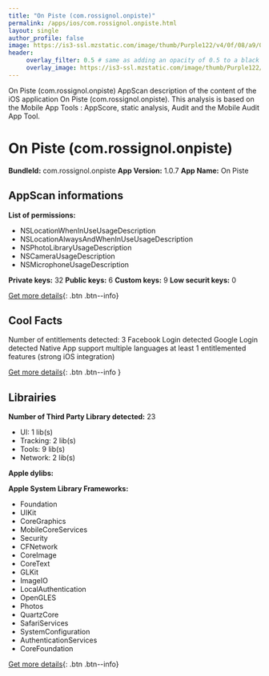 ```yaml
---
title: "On Piste (com.rossignol.onpiste)"
permalink: /apps/ios/com.rossignol.onpiste.html
layout: single
author_profile: false
image: https://is3-ssl.mzstatic.com/image/thumb/Purple122/v4/0f/08/a9/0f08a921-2242-c828-388d-0963020d514b/AppIcon-0-0-1x_U007emarketing-0-0-0-7-0-0-sRGB-0-0-0-GLES2_U002c0-512MB-85-220-0-0.png/512x512bb.jpg
header: 
     overlay_filter: 0.5 # same as adding an opacity of 0.5 to a black background
     overlay_image: https://is3-ssl.mzstatic.com/image/thumb/Purple122/v4/0f/08/a9/0f08a921-2242-c828-388d-0963020d514b/AppIcon-0-0-1x_U007emarketing-0-0-0-7-0-0-sRGB-0-0-0-GLES2_U002c0-512MB-85-220-0-0.png/512x512bb.jpg
---
```

On Piste (com.rossignol.onpiste) AppScan description of the content of the iOS application On Piste (com.rossignol.onpiste). This analysis is based on the Mobile App Tools : AppScore, static analysis, Audit and the Mobile Audit App Tool.

# On Piste (com.rossignol.onpiste)

**BundleId:** com.rossignol.onpiste
**App Version:** 1.0.7
**App Name:** On Piste


## AppScan informations 

**List of permissions:** 
- NSLocationWhenInUseUsageDescription
- NSLocationAlwaysAndWhenInUseUsageDescription
- NSPhotoLibraryUsageDescription
- NSCameraUsageDescription
- NSMicrophoneUsageDescription
  
  
**Private keys:** 32
**Public keys:** 6
**Custom keys:** 9
**Low securit keys:** 0
  
[Get more details](/pricing.html){: .btn .btn--info}

## Cool Facts

Number of entitlements detected: 3
Facebook Login detected
Google Login detected
Native App
support multiple languages
at least 1 entitlemented features (strong iOS integration)
  
[Get more details](/pricing.html){: .btn .btn--info }

## Librairies 
**Number of Third Party Library detected:** 23
- UI: 1 lib(s)
- Tracking: 2 lib(s)
- Tools: 9 lib(s)
- Network: 2 lib(s)


**Apple dylibs:**


**Apple System Library Frameworks:**
- Foundation
- UIKit
- CoreGraphics
- MobileCoreServices
- Security
- CFNetwork
- CoreImage
- CoreText
- GLKit
- ImageIO
- LocalAuthentication
- OpenGLES
- Photos
- QuartzCore
- SafariServices
- SystemConfiguration
- AuthenticationServices
- CoreFoundation


  
[Get more details](/pricing.html){: .btn .btn--info}


